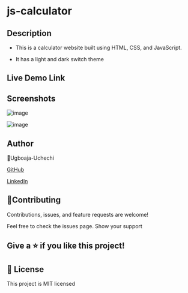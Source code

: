 # js-calculator

## Description

- This is a calculator website built using HTML, CSS, and JavaScript.

- It has a light and dark switch theme

## Live Demo Link


## Screenshots

![image](https://user-images.githubusercontent.com/74814780/153440349-21149614-204e-43b8-b78a-0f4a87b1006e.png)

![image](https://user-images.githubusercontent.com/74814780/153440400-b95797c5-10df-4a84-874b-eb12db6e9021.png)


## Author

👤Ugboaja-Uchechi

[GitHub](https://github.com/Ugboaja-Uchechi)

[LinkedIn](https://www.linkedin.com/in/stephanie-ugboaja-930a2a216/)

## 🤝Contributing

Contributions, issues, and feature requests are welcome!

Feel free to check the issues page. Show your support

## Give a ⭐️ if you like this project!

## 📝 License

This project is MIT licensed
